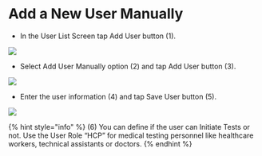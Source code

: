 # Add a New User Manually

- In the User List Screen tap Add User button (1).

![](https://user-images.githubusercontent.com/105650529/170710924-d008b9d0-cd82-42eb-8047-bf0f16858937.jpg)

- Select Add User Manually option (2) and tap Add User button (3).

![](https://user-images.githubusercontent.com/105650529/170710938-e52096b1-3237-4eb8-aa62-7d4dc7dcbef5.jpg)

- Enter the user information (4) and tap Save User button (5).

![](https://user-images.githubusercontent.com/105650529/170710946-09ddbc40-c1fe-4dc3-a025-b44b360d3392.jpg)

{% hint style="info" %} (6) You can define if the user can Initiate Tests or not. Use the User Role “HCP” for medical testing personnel like healthcare 
workers, technical assistants or doctors. {% endhint %}

